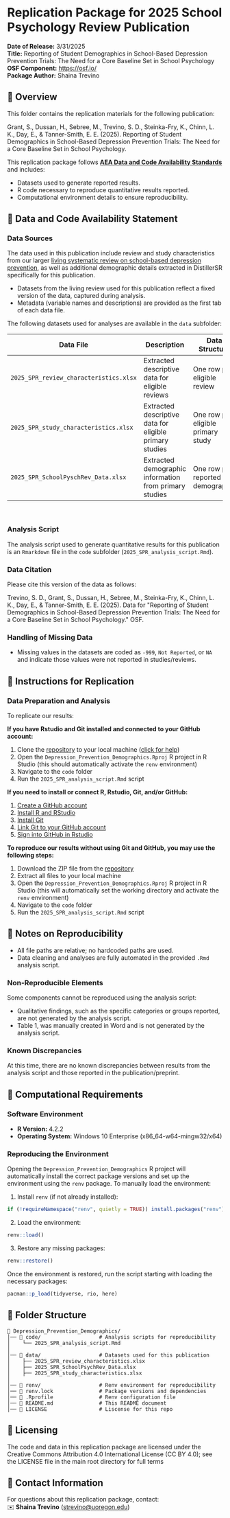 
# **Replication Package for 2025 School Psychology Review Publication**
<!-- TODO: UPDATE WITH NEW STRUCTURE NOW ITS OWN REPO, NOT PUBLICATIONS SUBFOLDER--->

**Date of Release:** 3/31/2025  
**Title:** Reporting of Student Demographics in School-Based Depression Prevention Trials: The Need for a Core Baseline Set in School Psychology
**OSF Component:** <https://osf.io/> <br> <!-- TODO: INSERT LINK AFTER PUBLICATION -->
**Package Author:** Shaina Trevino 



## **🔹 Overview**
This folder contains the replication materials for the following publication:  

<!-- TODO: INSERT CITATION/DOI AFTER PUBLICATION -->
Grant, S., Dussan, H., Sebree, M., Trevino, S. D., Steinka-Fry, K., Chinn, L. K., Day, E., & Tanner-Smith, E. E. (2025). Reporting of Student Demographics in School-Based Depression Prevention Trials: The Need for a Core Baseline Set in School Psychology.

This replication package follows **[AEA Data and Code Availability Standards](https://datacodestandard.org/)** and includes:
- Datasets used to generate reported results.
- R code necessary to reproduce quantitative results reported.
- Computational environment details to ensure reproducibility.


## **🔹 Data and Code Availability Statement**
### **Data Sources**
The data used in this publication include review and study characteristics from our larger [living systematic review on school-based depression prevention](https://github.com/HEDCO-Institute/Depression_Prevention_Overview), as well as additional demographic details extracted in DistillerSR specifically for this publication.
- Datasets from the living review used for this publication reflect a fixed version of the data, captured during analysis. 
- Metadata (variable names and descriptions) are provided as the first tab of each data file.

The following datasets used for analyses are available in the `data` subfolder:

| Data File | Description | Data Structure |
|-----------|-------------|-----------| 
| `2025_SPR_review_characteristics.xlsx` | Extracted descriptive data for eligible reviews | One row per eligible review | 
| `2025_SPR_study_characteristics.xlsx` | Extracted descriptive data for eligible primary studies | One row per eligible primary study |
| `2025_SPR_SchoolPyschRev_Data.xlsx` | Extracted demographic information from primary studies | One row per reported demographic | 
<br>

### **Analysis Script**
The analysis script used to generate quantitative results for this publication is an `Rmarkdown` file in the `code` subfolder (`2025_SPR_analysis_script.Rmd`). 

### **Data Citation**
Please cite this version of the data as follows:

<!-- TODO: INSERT CITATION/DOI AFTER PUBLICATION -->
Trevino, S. D., Grant, S., Dussan, H., Sebree, M., Steinka-Fry, K., Chinn, L. K., Day, E., & Tanner-Smith, E. E. (2025). Data for "Reporting of Student Demographics in School-Based Depression Prevention Trials: The Need for a Core Baseline Set in School Psychology." OSF.

### **Handling of Missing Data**
- Missing values in the datasets are coded as `-999`, `Not Reported`, or `NA` and indicate those values were not reported in studies/reviews.


## **🔹 Instructions for Replication**

### **Data Preparation and Analysis**
To replicate our results: 

**If you have Rstudio and Git installed and connected to your GitHub account:**

1. Clone the [repository](https://github.com/HEDCO-Institute/Depression_Prevention_Demographics) to your local machine ([click for help](https://book.cds101.com/using-rstudio-server-to-clone-a-github-repo-as-a-new-project.html#step---2))
1. Open the `Depression_Prevention_Demographics.Rproj` R project in R Studio (this should automatically activate the `renv` environment)
1. Navigate to the `code` folder
1. Run the `2025_SPR_analysis_script.Rmd` script 

**If you need to install or connect R, Rstudio, Git, and/or GitHub:**

1. [Create a GitHub account](https://happygitwithr.com/github-acct.html#github-acct)
1. [Install R and RStudio](https://happygitwithr.com/install-r-rstudio.html)
1. [Install Git](https://happygitwithr.com/install-git.html)
1. [Link Git to your GitHub account](https://happygitwithr.com/hello-git.html)
1. [Sign into GitHub in Rstudio](https://happygitwithr.com/https-pat.html)

**To reproduce our results without using Git and GitHub, you may use the following steps:** 

1. Download the ZIP file from the [repository](https://github.com/HEDCO-Institute/Depression_Prevention_Demographics)
1. Extract all files to your local machine
1. Open the `Depression_Prevention_Demographics.Rproj` R project in R Studio (this will automatically set the working directory and activate the `renv` environment)
1. Navigate to the `code` folder
1. Run the `2025_SPR_analysis_script.Rmd` script 


## **🔹 Notes on Reproducibility**
- All file paths are relative; no hardcoded paths are used.
- Data cleaning and analyses are fully automated in the provided `.Rmd` analysis script.

### **Non-Reproducible Elements**
Some components cannot be reproduced using the analysis script:
- Qualitative findings, such as the specific categories or groups reported, are not generated by the analysis script. 
- Table 1, was manually created in Word and is not generated by the analysis script.

### **Known Discrepancies**
<!-- TODO: INSERT CITATION/DOI AFTER PUBLICATION -->
At this time, there are no known discrepancies between results from the analysis script and those reported in the publication/preprint.


## **🔹 Computational Requirements**
### **Software Environment**
- **R Version:** 4.2.2  
- **Operating System:** Windows 10 Enterprise (x86_64-w64-mingw32/x64)  

### **Reproducing the Environment**
Opening the `Depression_Prevention_Demographics` R project will automatically install the correct package versions and set up the environment using the `renv` package. To manually load the environment:

1. Install `renv` (if not already installed):
```r
if (!requireNamespace("renv", quietly = TRUE)) install.packages("renv")
```
2. Load the environment:
```r
renv::load()
```
3. Restore any missing packages:
```r
renv::restore()
```

Once the environment is restored, run the script starting with loading the necessary packages:
```r
pacman::p_load(tidyverse, rio, here)
```


## **🔹 Folder Structure**
```
📁 Depression_Prevention_Demographics/
│── 📁 code/                   # Analysis scripts for reproducibility
│    └── 2025_SPR_analysis_script.Rmd
│
│── 📁 data/                   # Datasets used for this publication
│    ├── 2025_SPR_review_characteristics.xlsx
│    ├── 2025_SPR_SchoolPsychRev_Data.xlsx
│    ├── 2025_SPR_study_characteristics.xlsx
│
│── 📁 renv/                   # Renv environment for reproducibility
│── 📄 renv.lock               # Package versions and dependencies
│── 📄 .Rprofile               # Renv configuration file
│── 📄 README.md               # This README document
│── 📄 LICENSE                 # Liscense for this repo
```


## **🔹 Licensing**
The code and data in this replication package are licensed under the Creative Commons Attribution 4.0 International License (CC BY 4.0); see the LICENSE file in the main root directory for full terms



## **🔹 Contact Information**
For questions about this replication package, contact:  
✉️ **Shaina Trevino** (strevino@uoregon.edu)  

